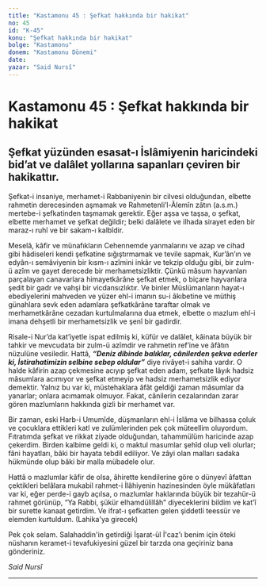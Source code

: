 ```yaml
---
title: "Kastamonu 45 : Şefkat hakkında bir hakikat"
no: 45
id: "K-45"
konu: "Şefkat hakkında bir hakikat"
bolge: "Kastamonu"
donem: "Kastamonu Dönemi"
date: 
yazar: "Said Nursî"
---
```


# Kastamonu 45 : Şefkat hakkında bir hakikat

## Şefkat yüzünden esasat-ı İslâmiyenin haricindeki bid’at ve dalâlet yollarına sapanları çeviren bir hakikattır.

Şefkat-i insaniye, merhamet-i Rabbaniyenin bir cilvesi olduğundan, elbette rahmetin derecesinden aşmamak ve Rahmetenli’l-Âlemîn zâtın (a.s.m.) mertebe-i şefkatinden taşmamak gerektir. Eğer aşsa ve taşsa, o şefkat, elbette merhamet ve şefkat değildir; belki dalâlete ve ilhada sirayet eden bir maraz-ı ruhî ve bir sakam-ı kalbîdir.

Meselâ, kâfir ve münafıkların Cehennemde yanmalarını ve azap ve cihad gibi hâdiseleri kendi şefkatine sığıştırmamak ve tevile sapmak, Kur’ân’ın ve edyân-ı semâviyenin bir kısm-ı azîmini inkâr ve tekzip olduğu gibi, bir zulm-ü azîm ve gayet derecede bir merhametsizliktir. Çünkü mâsum hayvanları parçalayan canavarlara himayetkârâne şefkat etmek, o biçare hayvanlara şedit bir gadr ve vahşi bir vicdansızlıktır. Ve binler Müslümanların hayat-ı ebediyelerini mahveden ve yüzer ehl-i imanın su-i âkıbetine ve müthiş günahlara sevk eden adamlara şefkatkârâne taraftar olmak ve merhametkârâne cezadan kurtulmalarına dua etmek, elbette o mazlum ehl-i imana dehşetli bir merhametsizlik ve şenî bir gadirdir.

Risale-i Nur’da kat’iyetle ispat edilmiş ki, küfür ve dalâlet, kâinata büyük bir tahkir ve mevcudata bir zulm-ü azîmdir ve rahmetin ref’ine ve âfâtın nüzulüne vesiledir. Hattâ, ***“Deniz dibinde balıklar, cânilerden şekva ederler ki, İstirahatimizin selbine sebep oldular”*** diye rivâyet-i sahiha vardır. O halde kâfirin azap çekmesine acıyıp şefkat eden adam, şefkate lâyık hadsiz mâsumlara acımıyor ve şefkat etmeyip ve hadsiz merhametsizlik ediyor demektir. Yalnız bu var ki, müstehaklara âfât geldiği zaman mâsumlar da yanarlar; onlara acımamak olmuyor. Fakat, cânilerin cezalarından zarar gören mazlumların hakkında gizli bir merhamet var.

Bir zaman, eski Harb-i Umumîde, düşmanların ehl-i İslâma ve bilhassa çoluk ve çocuklara ettikleri katl ve zulümlerinden pek çok müteellim oluyordum. Fıtratımda şefkat ve rikkat ziyade olduğundan, tahammülüm haricinde azap çekerdim. Birden kalbime geldi ki, o maktul masumlar şehîd olup veli olurlar; fâni hayatları, bâki bir hayata tebdil ediliyor. Ve zâyi olan malları sadaka hükmünde olup bâki bir malla mübadele olur.

Hattâ o mazlumlar kâfir de olsa, âhirette kendilerine göre o dünyevî âfattan çektikleri belâlara mukabil rahmet-i İlâhiyenin hazinesinden öyle mükâfatları var ki, eğer perde-i gayb açılsa, o mazlumlar haklarında büyük bir tezahür-ü rahmet görünüp, “Ya Rabbi, şükür elhamdülillâh” diyeceklerini bildim ve kat’î bir surette kanaat getirdim. Ve ifrat-ı şefkatten gelen şiddetli teessür ve elemden kurtuldum. (Lahika'ya girecek)

Pek çok selam. Salahaddin'in getirdiği İşarat-ül İ'caz'ı benim için öteki nüshanın keramet-i tevafukiyesini güzel bir tarzda ona geçiriniz bana gönderiniz.

*Said Nursî*

***
